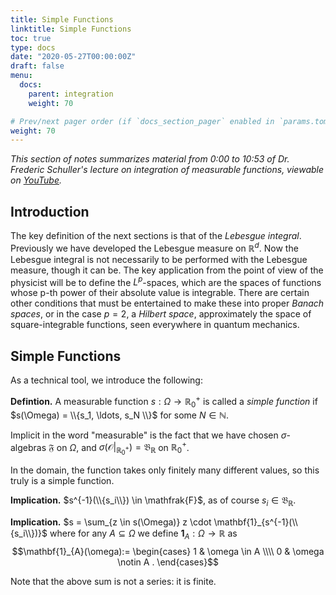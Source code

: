 ```yaml
---
title: Simple Functions
linktitle: Simple Functions
toc: true
type: docs
date: "2020-05-27T00:00:00Z"
draft: false
menu:
  docs:
    parent: integration
    weight: 70

# Prev/next pager order (if `docs_section_pager` enabled in `params.toml`)
weight: 70
---
```

*This section of notes summarizes material from 0:00 to 10:53 of Dr. Frederic Schuller's lecture on integration of measurable functions, viewable on [YouTube](https://youtu.be/ot253Lhx2_o).*

## Introduction
The key definition of the next sections is that of the *Lebesgue integral*.  Previously we have developed the Lebesgue measure on $\mathbb{R}^d$.  Now the Lebesgue integral is not necessarily to be performed with the Lebesgue measure, though it can be.  The key application from the point of view of the physicist will be to define the $L^p$-spaces, which are the spaces of functions whose p-th power of their absolute value is integrable.  There are certain other conditions that must be entertained to make these into proper *Banach spaces*, or in the case $p=2$, a *Hilbert space*, approximately the space of square-integrable functions, seen everywhere in quantum mechanics.

## Simple Functions
As a technical tool, we introduce the following:

**Defintion.**  A measurable function $s: \Omega \to \mathbb{R}^+_0$ is called a *simple function* if $s(\Omega) = \\{s_1, \ldots, s_N \\}$ for some $N \in \mathbb{N}$.  

Implicit in the word "measurable" is the fact that we have chosen $\sigma$-algebras $\mathfrak{F}$ on $\Omega$, and $\sigma(\mathscr{O} |_{\mathbb{R}^+_0})= \mathfrak{B}_{\mathbb{R}}$ on $\mathbb{R}^+_0$.

In the domain, the function takes only finitely many different values, so this truly is a simple function.

**Implication.** $s^{-1}(\\{s_i\\}) \in \mathfrak{F}$, as of course $s_i \in \mathfrak{B}_{\mathbb{R}}$.

**Implication.** $s = \sum_{z \in s(\Omega)} z \cdot \mathbf{1}_{s^{-1}(\\{s_i\\})}$ where for any $A \subseteq \Omega$ we define $\mathbf{1}_A : \Omega \to \mathbb{R}$ as 
$$\mathbf{1}_{A}(\omega):= 
\begin{cases}
1 & \omega \in A \\\\
0 & \omega \notin A .
  \end{cases}$$

Note that the above sum is not a series: it is finite.


